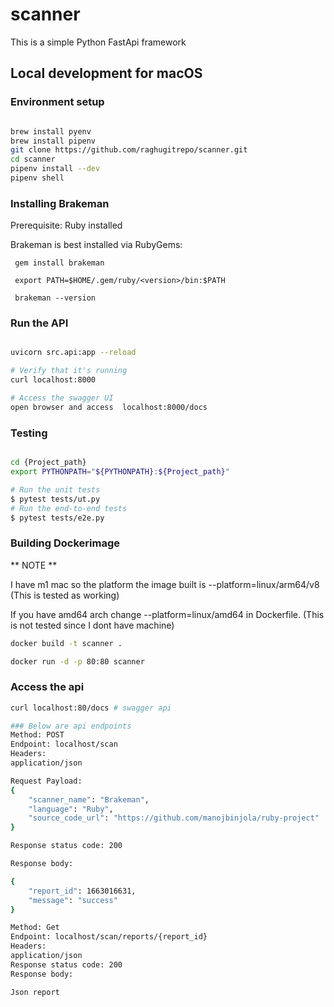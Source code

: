 # scanner

This is a simple Python FastApi framework 

## Local development for macOS
### Environment setup
```bash

brew install pyenv
brew install pipenv
git clone https://github.com/raghugitrepo/scanner.git
cd scanner
pipenv install --dev
pipenv shell
```

### Installing Brakeman 
Prerequisite: Ruby installed 

Brakeman is best installed via RubyGems:
```
 gem install brakeman
 
 export PATH=$HOME/.gem/ruby/<version>/bin:$PATH   
 
 brakeman --version 
```
### Run the API
```bash

uvicorn src.api:app --reload

# Verify that it's running
curl localhost:8000

# Access the swagger UI
open browser and access  localhost:8000/docs
```

### Testing



```bash

cd {Project_path}
export PYTHONPATH="${PYTHONPATH}:${Project_path}"

# Run the unit tests
$ pytest tests/ut.py
# Run the end-to-end tests
$ pytest tests/e2e.py
```

### Building Dockerimage

** NOTE **


I have m1 mac so the platform the image built is  --platform=linux/arm64/v8 (This is tested as working)

If you have amd64 arch change  --platform=linux/amd64 in Dockerfile. (This is not tested since I dont have machine)

```bash
docker build -t scanner . 

docker run -d -p 80:80 scanner
```
### Access the api
```bash 
curl localhost:80/docs # swagger api 

### Below are api endpoints 
Method: POST
Endpoint: localhost/scan
Headers: 
application/json

Request Payload: 
{
    "scanner_name": "Brakeman",
    "language": "Ruby",
    "source_code_url": "https://github.com/manojbinjola/ruby-project"
}

Response status code: 200

Response body: 

{
    "report_id": 1663016631,
    "message": "success"
}

Method: Get
Endpoint: localhost/scan/reports/{report_id}
Headers: 
application/json
Response status code: 200
Response body: 

Json report
